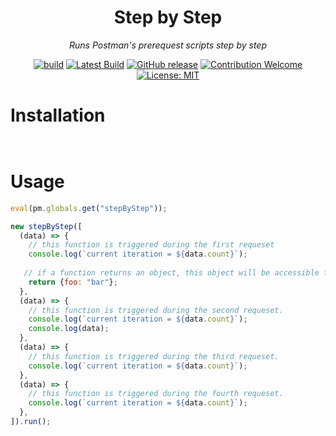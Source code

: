 <div align="center">

# Step by Step

_Runs Postman's prerequest scripts step by step_

[![build](https://github.com/eonm-abes/step-by-step/actions/workflows/build.yml/badge.svg)](https://github.com/eonm-abes/step-by-step/actions/workflows/build.yml)
[![Latest Build](https://img.shields.io/badge/%F0%9F%93%A6%20lastest%20build-tefgen.js-yellow)](https://github.com/eonm-abes/step-by-step/releases/latest/download/step-by-step.js)
[![GitHub release](https://img.shields.io/github/release/eonm-abes/step-by-step.svg)](https://github.com/eonm-abes/step-by-step/releases/latest)
[![Contribution Welcome](https://img.shields.io/badge/contribution-welcome-green.svg)](https://github.com/eonm-abes/step-by-step/pulls)
[![License: MIT](https://img.shields.io/badge/License-MIT-yellow.svg)](https://opensource.org/licenses/MIT)

</div>

# Installation


```js



```

# Usage

```js
eval(pm.globals.get("stepByStep"));

new stepByStep([
  (data) => {
    // this function is triggered during the first requeset
    console.log(`current iteration = ${data.count}`);
    
   // if a function returns an object, this object will be accessible from the following functions with data. 
    return {foo: "bar"};
  },
  (data) => {
    // this function is triggered during the second requeset.
    console.log(`current iteration = ${data.count}`);
    console.log(data);
  },
  (data) => {
    // this function is triggered during the third requeset.
    console.log(`current iteration = ${data.count}`);
  },
  (data) => {
    // this function is triggered during the fourth requeset.
    console.log(`current iteration = ${data.count}`);
  },
]).run();

```
